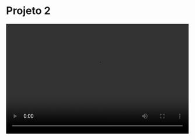 # Projeto 2
 
<video width="500" height="300" autoplay loop>
                <source src="" type="video/mp4">
